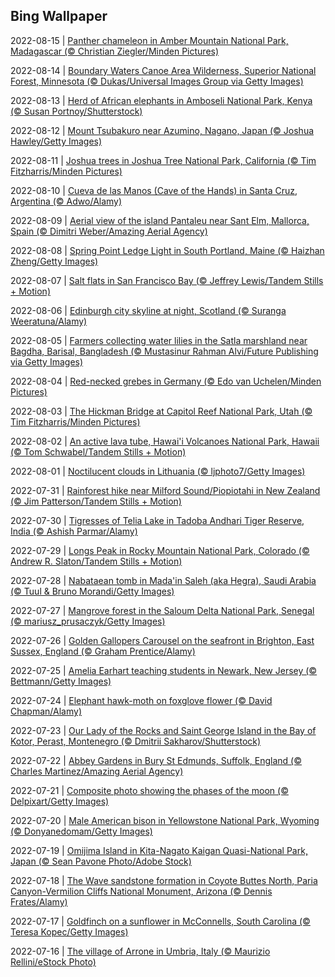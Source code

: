## Bing Wallpaper
2022-08-15 | [Panther chameleon in Amber Mountain National Park, Madagascar (© Christian Ziegler/Minden Pictures)](./wallpaper/2022-08-15.jpg) 

2022-08-14 | [Boundary Waters Canoe Area Wilderness, Superior National Forest, Minnesota (© Dukas/Universal Images Group via Getty Images)](./wallpaper/2022-08-14.jpg) 

2022-08-13 | [Herd of African elephants in Amboseli National Park, Kenya (© Susan Portnoy/Shutterstock)](./wallpaper/2022-08-13.jpg) 

2022-08-12 | [Mount Tsubakuro near Azumino, Nagano, Japan (© Joshua Hawley/Getty Images)](./wallpaper/2022-08-12.jpg) 

2022-08-11 | [Joshua trees in Joshua Tree National Park, California (© Tim Fitzharris/Minden Pictures)](./wallpaper/2022-08-11.jpg) 

2022-08-10 | [Cueva de las Manos (Cave of the Hands) in Santa Cruz, Argentina (© Adwo/Alamy)](./wallpaper/2022-08-10.jpg) 

2022-08-09 | [Aerial view of the island Pantaleu near Sant Elm, Mallorca, Spain (© Dimitri Weber/Amazing Aerial Agency)](./wallpaper/2022-08-09.jpg) 

2022-08-08 | [Spring Point Ledge Light in South Portland, Maine (© Haizhan Zheng/Getty Images)](./wallpaper/2022-08-08.jpg) 

2022-08-07 | [Salt flats in San Francisco Bay (© Jeffrey Lewis/Tandem Stills + Motion)](./wallpaper/2022-08-07.jpg) 

2022-08-06 | [Edinburgh city skyline at night, Scotland (© Suranga Weeratuna/Alamy)](./wallpaper/2022-08-06.jpg) 

2022-08-05 | [Farmers collecting water lilies in the Satla marshland near Bagdha, Barisal, Bangladesh (© Mustasinur Rahman Alvi/Future Publishing via Getty Images)](./wallpaper/2022-08-05.jpg) 

2022-08-04 | [Red-necked grebes in Germany (© Edo van Uchelen/Minden Pictures)](./wallpaper/2022-08-04.jpg) 

2022-08-03 | [The Hickman Bridge at Capitol Reef National Park, Utah (© Tim Fitzharris/Minden Pictures)](./wallpaper/2022-08-03.jpg) 

2022-08-02 | [An active lava tube, Hawai'i Volcanoes National Park, Hawaii (© Tom Schwabel/Tandem Stills + Motion)](./wallpaper/2022-08-02.jpg) 

2022-08-01 | [Noctilucent clouds in Lithuania (© ljphoto7/Getty Images)](./wallpaper/2022-08-01.jpg) 

2022-07-31 | [Rainforest hike near Milford Sound/Piopiotahi in New Zealand (© Jim Patterson/Tandem Stills + Motion)](./wallpaper/2022-07-31.jpg) 

2022-07-30 | [Tigresses of Telia Lake in Tadoba Andhari Tiger Reserve, India (© Ashish Parmar/Alamy)](./wallpaper/2022-07-30.jpg) 

2022-07-29 | [Longs Peak in Rocky Mountain National Park, Colorado (© Andrew R. Slaton/Tandem Stills + Motion)](./wallpaper/2022-07-29.jpg) 

2022-07-28 | [Nabataean tomb in Mada'in Saleh (aka Hegra), Saudi Arabia (© Tuul & Bruno Morandi/Getty Images)](./wallpaper/2022-07-28.jpg) 

2022-07-27 | [Mangrove forest in the Saloum Delta National Park, Senegal (© mariusz_prusaczyk/Getty Images)](./wallpaper/2022-07-27.jpg) 

2022-07-26 | [Golden Gallopers Carousel on the seafront in Brighton, East Sussex, England (© Graham Prentice/Alamy)](./wallpaper/2022-07-26.jpg) 

2022-07-25 | [Amelia Earhart teaching students in Newark, New Jersey (© Bettmann/Getty Images)](./wallpaper/2022-07-25.jpg) 

2022-07-24 | [Elephant hawk-moth on foxglove flower (© David Chapman/Alamy)](./wallpaper/2022-07-24.jpg) 

2022-07-23 | [Our Lady of the Rocks and Saint George Island in the Bay of Kotor, Perast, Montenegro (© Dmitrii Sakharov/Shutterstock)](./wallpaper/2022-07-23.jpg) 

2022-07-22 | [Abbey Gardens in Bury St Edmunds, Suffolk, England (© Charles Martinez/Amazing Aerial Agency)](./wallpaper/2022-07-22.jpg) 

2022-07-21 | [Composite photo showing the phases of the moon (© Delpixart/Getty Images)](./wallpaper/2022-07-21.jpg) 

2022-07-20 | [Male American bison in Yellowstone National Park, Wyoming (© Donyanedomam/Getty Images)](./wallpaper/2022-07-20.jpg) 

2022-07-19 | [Omijima Island in Kita-Nagato Kaigan Quasi-National Park, Japan (© Sean Pavone Photo/Adobe Stock)](./wallpaper/2022-07-19.jpg) 

2022-07-18 | [The Wave sandstone formation in Coyote Buttes North, Paria Canyon-Vermilion Cliffs National Monument, Arizona (© Dennis Frates/Alamy)](./wallpaper/2022-07-18.jpg) 

2022-07-17 | [Goldfinch on a sunflower in McConnells, South Carolina (© Teresa Kopec/Getty Images)](./wallpaper/2022-07-17.jpg) 

2022-07-16 | [The village of Arrone in Umbria, Italy (© Maurizio Rellini/eStock Photo)](./wallpaper/2022-07-16.jpg) 

